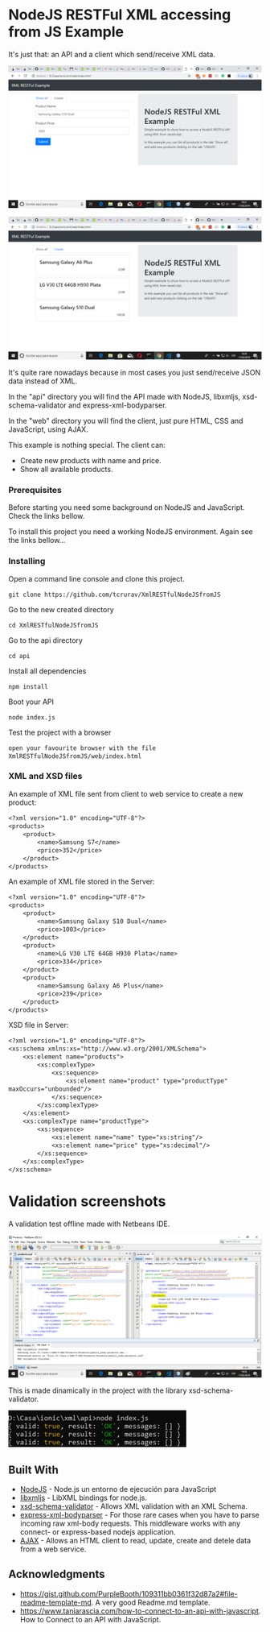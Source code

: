 # NodeJS RESTFul XML accessing from JS Example

It's just that: an API and a client which send/receive XML data. 

![create product](https://github.com/tcrurav/XmlRESTfulNodeJSfromJS/blob/master/web/img/create_product.png)

![show products](https://github.com/tcrurav/XmlRESTfulNodeJSfromJS/blob/master/web/img/show_products.png)

It's quite rare nowadays because in most cases you just send/receive JSON data instead of XML.

In the "api" directory you will find the API made with NodeJS, libxmljs, xsd-schema-validator and express-xml-bodyparser.

In the "web" directory you will find the client, just pure HTML, CSS and JavaScript, using AJAX.

This example is nothing special. The client can:
* Create new products with name and price.
* Show all available products.

### Prerequisites

Before starting you need some background on NodeJS and JavaScript. Check the links bellow.

To install this project you need a working NodeJS environment. Again see the links bellow...

### Installing

Open a command line console and clone this project.

```
git clone https://github.com/tcrurav/XmlRESTfulNodeJSfromJS
```

Go to the new created directory

```
cd XmlRESTfulNodeJSfromJS
```

Go to the api directory

```
cd api
```

Install all dependencies

```
npm install
```

Boot your API

```
node index.js
```

Test the project with a browser

```
open your favourite browser with the file XmlRESTfulNodeJSfromJS/web/index.html
```

### XML and XSD files 

An example of XML file sent from client to web service to create a new product:

```
<?xml version="1.0" encoding="UTF-8"?>
<products>
    <product>
        <name>Samsung S7</name>
        <price>352</price>
    </product>
</products>
```

An example of XML file stored in the Server:

```
<?xml version="1.0" encoding="UTF-8"?>
<products>
    <product>
        <name>Samsung Galaxy S10 Dual</name>
        <price>1003</price>
    </product>
    <product>
        <name>LG V30 LTE 64GB H930 Plata</name>
        <price>334</price>
    </product>
    <product>
        <name>Samsung Galaxy A6 Plus</name>
        <price>239</price>
    </product>
</products>
```

XSD file in Server:

```
<?xml version="1.0" encoding="UTF-8"?>
<xs:schema xmlns:xs="http://www.w3.org/2001/XMLSchema">  
    <xs:element name="products">
        <xs:complexType>
            <xs:sequence>
                <xs:element name="product" type="productType" maxOccurs="unbounded"/>
            </xs:sequence>
        </xs:complexType>
    </xs:element>
    <xs:complexType name="productType">
        <xs:sequence>
            <xs:element name="name" type="xs:string"/>
            <xs:element name="price" type="xs:decimal"/>
        </xs:sequence>                        
    </xs:complexType>
</xs:schema>
```

# Validation screenshots

A validation test offline made with Netbeans IDE. 

![validation test](https://github.com/tcrurav/XmlRESTfulNodeJSfromJS/blob/master/web/img/products_validation.png)

This is made dinamically in the project with the library xsd-schema-validator.

![validation test](https://github.com/tcrurav/XmlRESTfulNodeJSfromJS/blob/master/web/img/products_validation_online.png)

## Built With

* [NodeJS](https://nodejs.org/es/) - Node.js un entorno de ejecución para JavaScript
* [libxmljs](https://github.com/libxmljs/libxmljs) - LibXML bindings for node.js.
* [xsd-schema-validator](https://www.npmjs.com/package/xsd-schema-validator) - Allows XML validation with an XML Schema.
* [express-xml-bodyparser](https://github.com/remind101/express-xml-bodyparser) - For those rare cases when you have to parse incoming raw xml-body requests. This middleware works with any connect- or express-based nodejs application.
* [AJAX](https://www.w3schools.com/js/js_ajax_intro.asp) - Allows an HTML client to read, update, create and detele data from a web service.


## Acknowledgments

* https://gist.github.com/PurpleBooth/109311bb0361f32d87a2#file-readme-template-md. A very good Readme.md template.
* https://www.taniarascia.com/how-to-connect-to-an-api-with-javascript. How to Connect to an API with JavaScript.